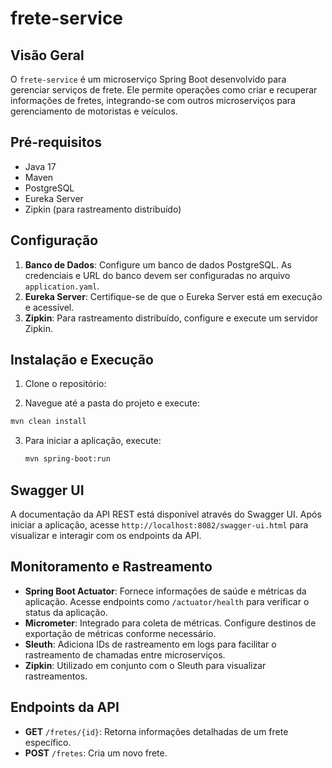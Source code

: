 # frete-service

## Visão Geral
O `frete-service` é um microserviço Spring Boot desenvolvido para gerenciar serviços de frete. Ele permite operações como criar e recuperar informações de fretes, integrando-se com outros microserviços para gerenciamento de motoristas e veículos.

## Pré-requisitos
- Java 17
- Maven
- PostgreSQL
- Eureka Server
- Zipkin (para rastreamento distribuído)

## Configuração
1. **Banco de Dados**: Configure um banco de dados PostgreSQL. As credenciais e URL do banco devem ser configuradas no arquivo `application.yaml`.
2. **Eureka Server**: Certifique-se de que o Eureka Server está em execução e acessível.
3. **Zipkin**: Para rastreamento distribuído, configure e execute um servidor Zipkin.

## Instalação e Execução
1. Clone o repositório:

2. Navegue até a pasta do projeto e execute:

```bash
mvn clean install
```

3. Para iniciar a aplicação, execute:
    
    ```bash
    mvn spring-boot:run
    ```

## Swagger UI
A documentação da API REST está disponível através do Swagger UI. Após iniciar a aplicação, acesse `http://localhost:8082/swagger-ui.html` para visualizar e interagir com os endpoints da API.

## Monitoramento e Rastreamento
- **Spring Boot Actuator**: Fornece informações de saúde e métricas da aplicação. Acesse endpoints como `/actuator/health` para verificar o status da aplicação.
- **Micrometer**: Integrado para coleta de métricas. Configure destinos de exportação de métricas conforme necessário.
- **Sleuth**: Adiciona IDs de rastreamento em logs para facilitar o rastreamento de chamadas entre microserviços.
- **Zipkin**: Utilizado em conjunto com o Sleuth para visualizar rastreamentos.

## Endpoints da API
- **GET** `/fretes/{id}`: Retorna informações detalhadas de um frete específico.
- **POST** `/fretes`: Cria um novo frete.

